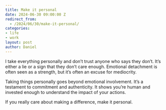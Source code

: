 ```yaml
---
title: Make it personal
date: 2024-06-30 09:00:00 Z
redirect_from:
  - /2024/06/30/make-it-personal/
categories:
- life
- work
layout: post
author: Daniel
---
```


I take everything personally and don’t trust anyone who says they don’t. It’s either a lie or a sign that they don’t care enough. Emotional detachment is often seen as a strength, but it’s often an excuse for mediocrity.
<!--more-->

Taking things personally goes beyond emotional involvement. It’s a testament to commitment and authenticity. It shows you’re human and invested enough to understand the impact of your actions.

If you really care about making a difference, make it personal.